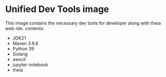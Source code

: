 # Unified Dev Tools image

This image contains the necessary dev tools for developer along with theia web-ide. contents:

* JDK21
* Maven 3.9.6
* Python 39
* Golang
* awscli
* jupyter notebook
* theia